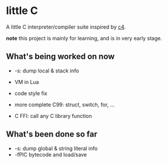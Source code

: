 # little C

A little C interpreter/compiler suite inspired by
[c4](https://github.com/rswier/c4).

**note** this project is mainly for learning, and is in very early stage.

## What's being worked on now

* -s: dump local & stack info
* VM in Lua

* code style fix

* more complete C99: struct, switch, for, ...
* C FFI: call any C library function

## What's been done so far

* -s: dump global & string literal info
* -fPIC bytecode and load/save
